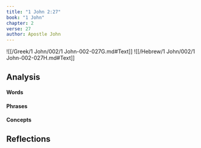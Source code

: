 ```yaml
---
title: "1 John 2:27"
book: "1 John"
chapter: 2
verse: 27
author: Apostle John
---
```

![[/Greek/1 John/002/1 John-002-027G.md#Text]]
![[/Hebrew/1 John/002/1 John-002-027H.md#Text]]

## Analysis

#### Words

#### Phrases

#### Concepts

## Reflections

